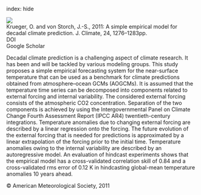 index: hide

<div class="Citation">
    <div class="Citation-thumb CitationThumb-linked"  data-href="https://doi.org/10.1175/2010jcli3726.1">
      <img src="https://static.claimspace.cloud/climate-study-static/refs/thumbs/11/Krueger_and_von_Storch_2011-thumb.png" />
    </div>

  <div class="Citation-body">
    <div class="Citation-text">Krueger, O. and von Storch, J.-S., 2011: A simple empirical model for decadal climate prediction. <span class="Article-journal">J. Climate, </span><span class="Article-volume">24, </span>1276–1283pp.</div>
    <div class="Citation-links">
      <div class="CitationLink" data-href="https://doi.org/10.1175/2010jcli3726.1">
        <div class="CitationLink-icon CitationLink-Doi"></div>
        <div class="CitationLink-text">DOI</div>
      </div>
      <div class="CitationLink" data-href="https://scholar.google.com/scholar?q=10.1175/2010jcli3726.1">
        <div class="CitationLink-icon CitationLink-Scholar"></div>
        <div class="CitationLink-text">Google Scholar</div>
      </div>
    </div>
  </div>
</div>

Decadal climate prediction is a challenging aspect of climate research. It has been and will be tackled by various modeling groups. This study proposes a simple empirical forecasting system for the near-surface temperature that can be used as a benchmark for climate predictions obtained from atmosphere–ocean GCMs (AOGCMs). It is assumed that the temperature time series can be decomposed into components related to external forcing and internal variability. The considered external forcing consists of the atmospheric CO2 concentration. Separation of the two components is achieved by using the Intergovernmental Panel on Climate Change Fourth Assessment Report (IPCC AR4) twentieth-century integrations. Temperature anomalies due to changing external forcing are described by a linear regression onto the forcing. The future evolution of the external forcing that is needed for predictions is approximated by a linear extrapolation of the forcing prior to the initial time. Temperature anomalies owing to the internal variability are described by an autoregressive model. An evaluation of hindcast experiments shows that the empirical model has a cross-validated correlation skill of 0.84 and a cross-validated rms error of 0.12 K in hindcasting global-mean temperature anomalies 10 years ahead.

<div class="Citation-copy">
&copy; American Meteorological Society, 2011
</div>